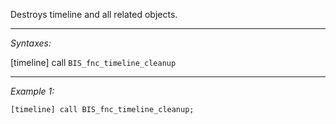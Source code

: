 Destroys timeline and all related objects.


---
*Syntaxes:*

[timeline] call `BIS_fnc_timeline_cleanup`

---
*Example 1:*

```sqf
[timeline] call BIS_fnc_timeline_cleanup;
```